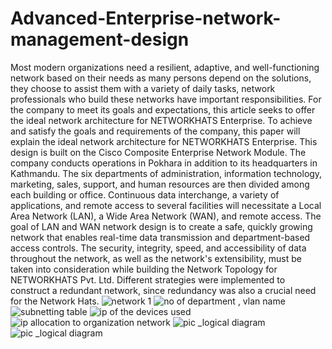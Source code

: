 # Advanced-Enterprise-network-management-design
Most modern organizations need a resilient, adaptive, and well-functioning network 
based on their needs as many persons depend on the solutions, they choose to assist 
them with a variety of daily tasks, network professionals who build these networks 
have important responsibilities. For the company to meet its goals and expectations, 
this article seeks to offer the ideal network architecture for NETWORKHATS
Enterprise. To achieve and satisfy the goals and requirements of the company, this 
paper will explain the ideal network architecture for NETWORKHATS Enterprise. This 
design is built on the Cisco Composite Enterprise Network Module. The company 
conducts operations in Pokhara in addition to its headquarters in Kathmandu. The six 
departments of administration, information technology, marketing, sales, support, and 
human resources are then divided among each building or office. Continuous data 
interchange, a variety of applications, and remote access to several facilities will 
necessitate a Local Area Network (LAN), a Wide Area Network (WAN), and remote 
access. The goal of LAN and WAN network design is to create a safe, quickly growing 
network that enables real-time data transmission and department-based access 
controls. The security, integrity, speed, and accessibility of data throughout the 
network, as well as the network's extensibility, must be taken into consideration while 
building the Network Topology for NETWORKHATS Pvt. Ltd. Different strategies were
implemented to construct a redundant network, since redundancy was also a crucial 
need for the Network Hats. 
![network 1](https://user-images.githubusercontent.com/58677854/223156702-aaf96372-ae8d-4371-a837-218dd0778f4a.png)
![no of department , vlan name](https://user-images.githubusercontent.com/58677854/223156728-a5064141-0b8a-4dbb-9fd6-c1fb0a8beb2b.png)
![subnetting table](https://user-images.githubusercontent.com/58677854/223156733-2e31e318-cf17-47c3-bea8-700b426917b1.png)
![ip of the devices used](https://user-images.githubusercontent.com/58677854/223156736-f578c5a1-7458-4188-893f-61821de31037.png)
![ip allocation to organization network](https://user-images.githubusercontent.com/58677854/223156739-f92d84bb-ac2b-4730-be12-e1fd2bc75934.png)
![pic _logical diagram](https://user-images.githubusercontent.com/58677854/223156746-607a6958-28cf-4b4f-a9ae-0416cb22e28b.png)
![pic _logical diagram](https://user-images.githubusercontent.com/58677854/223156884-1edb61f3-4092-4dc2-adbe-f0ec5deb5064.png)
